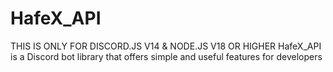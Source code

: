 # HafeX_API
THIS IS ONLY FOR DISCORD.JS V14 &amp; NODE.JS V18 OR HIGHER  HafeX_API is a Discord bot library that offers simple and useful features for developers
